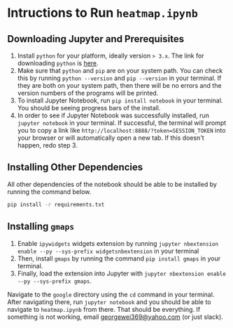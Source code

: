 # Intructions to Run `heatmap.ipynb`
## Downloading Jupyter and Prerequisites

1. Install `python` for your platform, ideally version `> 3.x`. The link for downloading `python` is [here](https://www.python.org/downloads/).
2. Make sure that `python` and `pip` are on your system path. You can check this by running `python --version` and `pip --version` in your terminal. If they are both on your system path, then there will be no errors and the version numbers of the programs will be printed.
3. To install Jupyter Notebook, run `pip install notebook` in your terminal. You should be seeing progress bars of the install.
4. In order to see if Jupyter Notebook was successfully installed, run `jupyter notebook` in your terminal. If successful, the terminal will prompt you to copy a link like `http://localhost:8888/?token=SESSION_TOKEN` into your browser or will automatically open a new tab. If this doesn't happen, redo step 3.

## Installing Other Dependencies

All other dependencies of the notebook should be able to be installed by running the command below.

```bash
pip install -r requirements.txt
```
   
## Installing `gmaps`

1. Enable `ipywidgets` widgets extension by running `jupyter nbextension enable --py --sys-prefix widgetsnbextension` in your terminal
2. Then, install `gmaps` by running the command `pip install gmaps` in your terminal.
3. Finally, load the extension into Jupyter with `jupyter nbextension enable --py --sys-prefix gmaps`. 

Navigate to the `google` directory using the `cd` command in your terminal. After navigating there, run `jupyter notebook` and you should be able to navigate to `heatmap.ipynb` from there. That should be everything. If something is not working, email <georgewei369@yahoo.com> (or just slack).